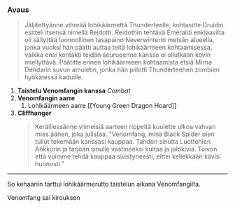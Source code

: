 ### Avaus 
> Jäljitettyänne vihreää lohikäärmettä Thunderteelle, kohtasitte Druidin esitteli itsensä nimellä Reidoth. Reidothin tehtävä Emeraldi enklaavilta oli säilyttää luonnollinen tasapaino Neverwinterin metsän alueella, jonka vuoksi hän päätti auttaa teitä lohikäärmeen kohtaamisessa, vaikka ensi kontakti teidän seurueenne kanssa ei ollutkaan kovin miellyttävä. Päätitte ennen lohikäärmeen kohtaamista etsiä Mirna Dendarin suvun amuletin, jonka hän piilotti Thunderteehen zombien hyökätessä kaduille.

1. **Taistelu Venomfangin kanssa** *Combat*
2. **Venomfangin aarre**
	1.  Lohikäärmeen aarre [[Young Green Dragon Hoard]]
3. **Cliffhanger**
	> Keräillessänne viimeisiä aarteen rippeitä kuulette ulkoa vahvan mies äänen, joka julistaa.
	> "Venomfang, minä Black Spider olen tullut tekemään kanssasi kauppaa. Tahdon sinulta Luottehien Ankkurin ja tarjoan sinulle vastineeksi kultaa ja jalokiviä. Toivon että voimme tehdä kauppaa sivistyneesti, eittei kellekkään kävisi huonosti."

 ---
 
 So kehaariin tarttui lohikäärmerutto taistelun aikana Venomfangilta.
 
 Venomfang sai kirouksen